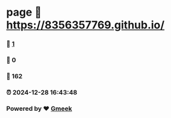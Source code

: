# page :link: https://8356357769.github.io/ 
### :page_facing_up: [1](https://8356357769.github.io//tag.html) 
### :speech_balloon: 0 
### :hibiscus: 162 
### :alarm_clock: 2024-12-28 16:43:48 
### Powered by :heart: [Gmeek](https://github.com/Meekdai/Gmeek)
